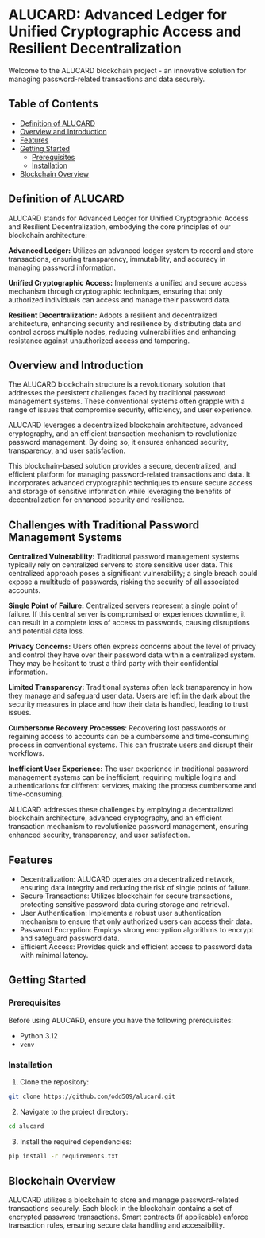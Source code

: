 # ALUCARD: Advanced Ledger for Unified Cryptographic Access and Resilient Decentralization

Welcome to the ALUCARD blockchain project - an innovative solution for managing password-related transactions and data securely. 
## Table of Contents
- [Definition of ALUCARD](#definition-of-alucard)
- [Overview and Introduction](#overview-and-introduction)
- [Features](#features)
- [Getting Started](#getting-started)
    - [Prerequisites](#prerequisites)
    - [Installation](#installation)
- [Blockchain Overview](#blockchain-overview)

## Definition of ALUCARD

ALUCARD stands for Advanced Ledger for Unified Cryptographic Access and Resilient Decentralization, embodying the core principles of our blockchain architecture:

**Advanced Ledger:** Utilizes an advanced ledger system to record and store transactions, ensuring transparency, immutability, and accuracy in managing password information.

**Unified Cryptographic Access:** Implements a unified and secure access mechanism through cryptographic techniques, ensuring that only authorized individuals can access and manage their password data.

**Resilient Decentralization:** Adopts a resilient and decentralized architecture, enhancing security and resilience by distributing data and control across multiple nodes, reducing vulnerabilities and enhancing resistance against unauthorized access and tampering.

## Overview and Introduction

The ALUCARD blockchain structure is a revolutionary solution that addresses the persistent challenges faced by traditional password management systems. These conventional systems often grapple with a range of issues that compromise security, efficiency, and user experience.

ALUCARD leverages a decentralized blockchain architecture, advanced cryptography, and an efficient transaction mechanism to revolutionize password management. By doing so, it ensures enhanced security, transparency, and user satisfaction.

This blockchain-based solution provides a secure, decentralized, and efficient platform for managing password-related transactions and data. It incorporates advanced cryptographic techniques to ensure secure access and storage of sensitive information while leveraging the benefits of decentralization for enhanced security and resilience.

## Challenges with Traditional Password Management Systems
**Centralized Vulnerability:** Traditional password management systems typically rely on centralized servers to store sensitive user data. This centralized approach poses a significant vulnerability; a single breach could expose a multitude of passwords, risking the security of all associated accounts.

**Single Point of Failure:** Centralized servers represent a single point of failure. If this central server is compromised or experiences downtime, it can result in a complete loss of access to passwords, causing disruptions and potential data loss.

**Privacy Concerns:** Users often express concerns about the level of privacy and control they have over their password data within a centralized system. They may be hesitant to trust a third party with their confidential information.

**Limited Transparency:** Traditional systems often lack transparency in how they manage and safeguard user data. Users are left in the dark about the security measures in place and how their data is handled, leading to trust issues.

**Cumbersome Recovery Processes**: Recovering lost passwords or regaining access to accounts can be a cumbersome and time-consuming process in conventional systems. This can frustrate users and disrupt their workflows.

**Inefficient User Experience:** The user experience in traditional password management systems can be inefficient, requiring multiple logins and authentications for different services, making the process cumbersome and time-consuming.

ALUCARD addresses these challenges by employing a decentralized blockchain architecture, advanced cryptography, and an efficient transaction mechanism to revolutionize password management, ensuring enhanced security, transparency, and user satisfaction.

## Features
- Decentralization: ALUCARD operates on a decentralized network, ensuring data integrity and reducing the risk of single points of failure.
- Secure Transactions: Utilizes blockchain for secure transactions, protecting sensitive password data during storage and retrieval.
- User Authentication: Implements a robust user authentication mechanism to ensure that only authorized users can access their data.
- Password Encryption: Employs strong encryption algorithms to encrypt and safeguard password data.
- Efficient Access: Provides quick and efficient access to password data with minimal latency.

## Getting Started
### Prerequisites
Before using ALUCARD, ensure you have the following prerequisites:

- Python 3.12
- `venv`
### Installation
1. Clone the repository:
```bash
git clone https://github.com/odd509/alucard.git
```
2. Navigate to the project directory:
```bash
cd alucard
```

3. Install the required dependencies:
```bash
pip install -r requirements.txt
```

## Blockchain Overview
ALUCARD utilizes a blockchain to store and manage password-related transactions securely. Each block in the blockchain contains a set of encrypted password transactions. Smart contracts (if applicable) enforce transaction rules, ensuring secure data handling and accessibility.